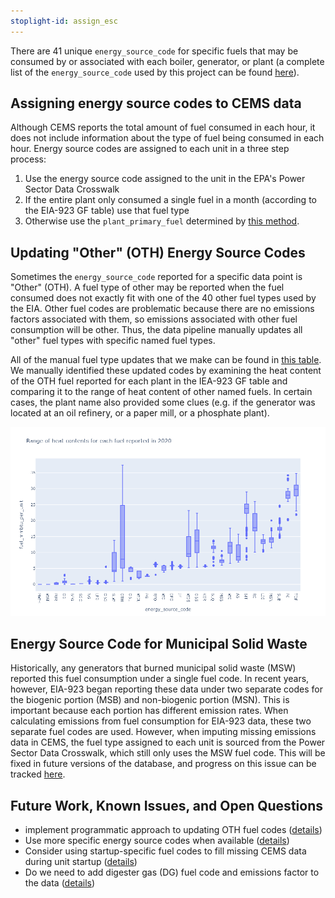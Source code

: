 ```yaml
---
stoplight-id: assign_esc
---
```


There are 41 unique `energy_source_code` for specific fuels that may be consumed by or associated with each boiler, generator, or plant (a complete list of the `energy_source_code` used by this project can be found [here](https://github.com/singularity-energy/open-grid-emissions/blob/main/data/manual/energy_source_groups.csv)). 

## Assigning energy source codes to CEMS data
Although CEMS reports the total amount of fuel consumed in each hour, it does not include information about the type of fuel being consumed in each hour. Energy source codes are assigned to each unit in a three step process:
1. Use the energy source code assigned to the unit in the EPA's Power Sector Data Crosswalk
2. If the entire plant only consumed a single fuel in a month (according to the EIA-923 GF table) use that fuel type
3. Otherwise use the `plant_primary_fuel` determined by [this method](../Data%20Aggregation/Plant%20Primary%20Fuel.md).

## Updating "Other" (OTH) Energy Source Codes
Sometimes the `energy_source_code` reported for a specific data point is "Other" (OTH). A fuel type of other may be reported when the fuel consumed does not exactly fit with one of the 40 other fuel types used by the EIA. Other fuel codes are problematic because there are no emissions factors associated with them, so emissions associated with other fuel consumption will be other. Thus, the data pipeline manually updates all "other" fuel types with specific named fuel types.

All of the manual fuel type updates that we make can be found in [this table](https://github.com/singularity-energy/open-grid-emissions/blob/main/data/manual/updated_oth_energy_source_codes.csv). We manually identified these updated codes by examining the heat content of the OTH fuel reported for each plant in the IEA-923 GF table and comparing it to the range of heat content of other named fuels. In certain cases, the plant name also provided some clues (e.g. if the generator was located at an oil refinery, or a paper mill, or a phosphate plant).

![box plot of fuel heat content](../../../assets/images/fuel_heat_content.png)

## Energy Source Code for Municipal Solid Waste

Historically, any generators that burned municipal solid waste (MSW) reported this fuel consumption under a single fuel code. In recent years, however, EIA-923 began reporting these data under two separate codes for the biogenic portion (MSB) and non-biogenic portion (MSN). This is important because each portion has different emission rates. When calculating emissions from fuel consumption for EIA-923 data, these two separate fuel codes are used. However, when imputing missing emissions data in CEMS, the fuel type assigned to each unit is sourced from the Power Sector Data Crosswalk, which still only uses the MSW fuel code. This will be fixed in future versions of the database, and progress on this issue can be tracked [here](https://github.com/singularity-energy/open-grid-emissions/issues/51).

## Future Work, Known Issues, and Open Questions
- implement programmatic approach to updating OTH fuel codes ([details](https://github.com/singularity-energy/open-grid-emissions/issues/48))
- Use more specific energy source codes when available ([details](https://github.com/singularity-energy/open-grid-emissions/issues/195))
- Consider using startup-specific fuel codes to fill missing CEMS data during unit startup ([details](https://github.com/singularity-energy/open-grid-emissions/issues/155))
- Do we need to add digester gas (DG) fuel code and emissions factor to the data ([details](https://github.com/singularity-energy/open-grid-emissions/issues/72))